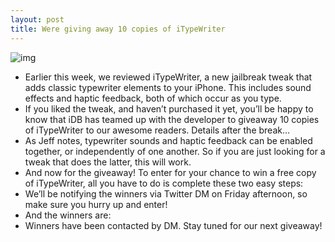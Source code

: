 ```yaml
---
layout: post
title: Were giving away 10 copies of iTypeWriter
---
```

![img](http://media.idownloadblog.com/wp-content/uploads/2012/07/iTypeWriter-e1343071694609.jpg)
* Earlier this week, we reviewed iTypeWriter, a new jailbreak tweak that adds classic typewriter elements to your iPhone. This includes sound effects and haptic feedback, both of which occur as you type.
* If you liked the tweak, and haven’t purchased it yet, you’ll be happy to know that iDB has teamed up with the developer to giveaway 10 copies of iTypeWriter to our awesome readers. Details after the break…
* As Jeff notes, typewriter sounds and haptic feedback can be enabled together, or independently of one another. So if you are just looking for a tweak that does the latter, this will work.
* And now for the giveaway! To enter for your chance to win a free copy of iTypeWriter, all you have to do is complete these two easy steps:
* We’ll be notifying the winners via Twitter DM on Friday afternoon, so make sure you hurry up and enter!
* And the winners are:
* Winners have been contacted by DM. Stay tuned for our next giveaway!

